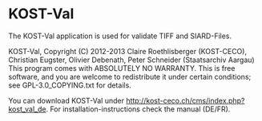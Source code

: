 KOST-Val
========

The KOST-Val application is used for validate TIFF and SIARD-Files.

KOST-Val, Copyright (C) 2012-2013 Claire Roethlisberger (KOST-CECO), 
Christian Eugster, Olivier Debenath, Peter Schneider (Staatsarchiv Aargau)
This program comes with ABSOLUTELY NO WARRANTY.
This is free software, and you are welcome to redistribute it under 
certain conditions; see GPL-3.0_COPYING.txt for details.

You can download KOST-Val under http://kost-ceco.ch/cms/index.php?kost_val_de. 
For installation-instructions check the manual (DE/FR).
